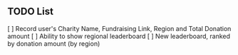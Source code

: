 ## TODO List
[ ] Record user's Charity Name, Fundraising Link, Region and Total Donation amount
[ ] Ability to show regional leaderboard
[ ] New leaderboard, ranked by donation amount (by region)
